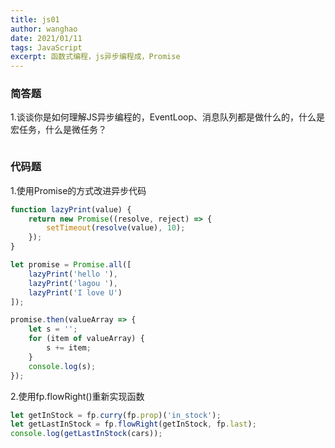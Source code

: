 ```yaml
---
title: js01
author: wanghao
date: 2021/01/11
tags: JavaScript
excerpt: 函数式编程，js异步编程成，Promise
---
```

### 简答题
1.谈谈你是如何理解JS异步编程的，EventLoop、消息队列都是做什么的，什么是宏任务，什么是微任务？
```

```
### 代码题
1.使用Promise的方式改进异步代码
```js
function lazyPrint(value) {
    return new Promise((resolve, reject) => {
        setTimeout(resolve(value), 10);
    });
}

let promise = Promise.all([
    lazyPrint('hello '),
    lazyPrint('lagou '),
    lazyPrint('I love U')
]);

promise.then(valueArray => {
    let s = '';
    for (item of valueArray) {
        s += item;
    }
    console.log(s);
});
```
2.使用fp.flowRight()重新实现函数
```js
let getInStock = fp.curry(fp.prop)('in_stock');
let getLastInStock = fp.flowRight(getInStock, fp.last);
console.log(getLastInStock(cars));
```